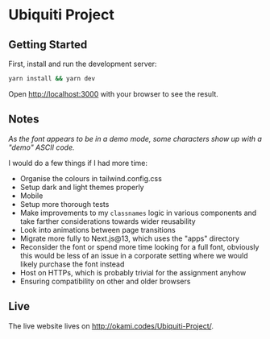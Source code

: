 # Ubiquiti Project

## Getting Started

First, install and run the development server:

```bash
yarn install && yarn dev
```

Open <http://localhost:3000> with your browser to see the result.

## Notes

*As the font appears to be in a demo mode, some characters show up with a "demo" ASCII code.*

I would do a few things if I had more time:

* Organise the colours in tailwind.config.css
* Setup dark and light themes properly
* Mobile
* Setup more thorough tests
* Make improvements to my `classnames` logic in various components and take farther considerations towards wider reusability
* Look into animations between page transitions
* Migrate more fully to Next.js@13, which uses the "apps" directory
* Reconsider the font or spend more time looking for a full font, obviously this would be less of an issue in a corporate setting where we would likely purchase the font instead
* Host on HTTPs, which is probably trivial for the assignment anyhow
* Ensuring compatibility on other and older browsers

## Live

The live website lives on <http://okami.codes/Ubiquiti-Project/>.

